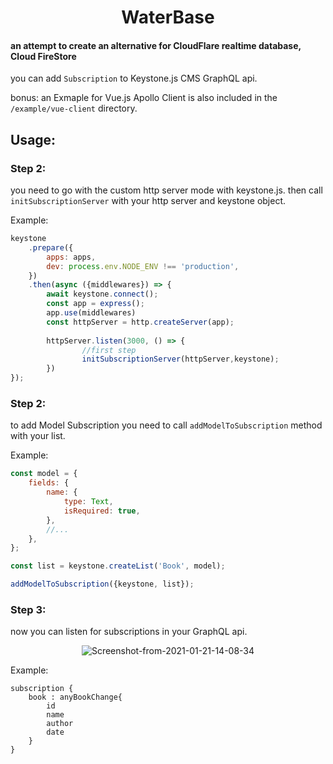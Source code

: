 <div align="center">
    <h1>WaterBase</h1>
</div>
<h4>an attempt to create an alternative for <b>CloudFlare realtime database, Cloud FireStore</b></h4>

you can add `Subscription` to Keystone.js CMS GraphQL api.

bonus: an Exmaple for Vue.js Apollo Client is also included in the `/example/vue-client` directory. 

<h2>Usage:</h2>

<h3>Step 2:</h3>
 
you need to go with the custom http server mode with keystone.js.
then call `initSubscriptionServer` with your http server and keystone object.

Example:
```js
keystone
    .prepare({
        apps: apps,
        dev: process.env.NODE_ENV !== 'production',
    })
    .then(async ({middlewares}) => {
        await keystone.connect();
        const app = express();
        app.use(middlewares)
        const httpServer = http.createServer(app);
        
        httpServer.listen(3000, () => {
                //first step
                initSubscriptionServer(httpServer,keystone);
        })
});
```
<h3>Step 2:</h3>

to add Model Subscription you need to call `addModelToSubscription` method with your list.

Example:
```js
const model = {
    fields: {
        name: {
            type: Text,
            isRequired: true,
        },
        //...
    },
};

const list = keystone.createList('Book', model);

addModelToSubscription({keystone, list});
```

<h3>Step 3:</h3>

now you can listen for subscriptions in your GraphQL api.

<div align="center"><img src="https://i.ibb.co/bsnFDLq/Screenshot-from-2021-01-21-14-08-34.png" alt="Screenshot-from-2021-01-21-14-08-34" border="0"></div>


Example:
```
subscription {
    book : anyBookChange{
        id
        name
        author
        date
    }
}
```

